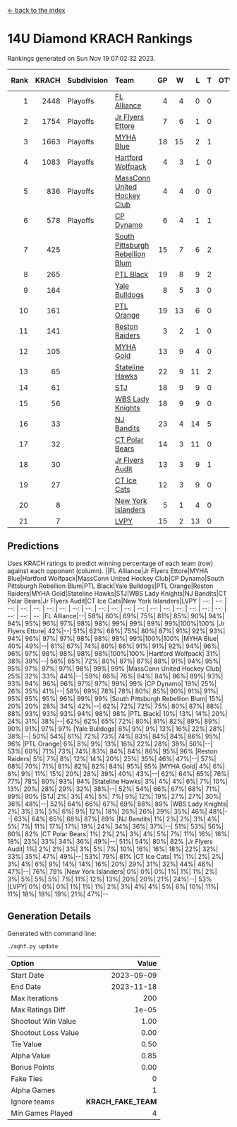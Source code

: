 [<- back to the index](readme.md)
# 14U Diamond KRACH Rankings
Rankings generated on Sun Nov 19 07:02:32 2023.

Rank|KRACH|Subdivision|Team|GP|W|L|T|OTW|OTL|SoS|Exp Wins|Win Diff
---:|---:|:---|:---|---:|---:|---:|---:|---:|---:|---:|---:|---:
1|2448|Playoffs|[FL Alliance](https://gamesheetstats.com/seasons/3663/teams/156905/schedule)|4|4|0|0|0|0|79|4.8|-0.0
2|1754|Playoffs|[Jr Flyers Ettore](https://gamesheetstats.com/seasons/3663/teams/140817/schedule)|7|6|1|0|0|1|377|6.9|0.0
3|1663|Playoffs|[MYHA Blue](https://gamesheetstats.com/seasons/3663/teams/140816/schedule)|18|15|2|1|2|0|335|16.4|0.0
4|1083|Playoffs|[Hartford Wolfpack](https://gamesheetstats.com/seasons/3663/teams/140814/schedule)|4|3|1|0|0|1|486|3.9|0.0
5|836|Playoffs|[MassConn United Hockey Club](https://gamesheetstats.com/seasons/3663/teams/140810/schedule)|4|4|0|0|0|0|26|4.9|0.0
6|578|Playoffs|[CP Dynamo](https://gamesheetstats.com/seasons/3663/teams/140823/schedule)|6|4|1|1|0|0|351|5.4|0.0
7|425||[South Pittsburgh Rebellion Blum](https://gamesheetstats.com/seasons/3663/teams/140812/schedule)|15|7|6|2|0|0|700|8.9|0.0
8|265||[PTL Black](https://gamesheetstats.com/seasons/3663/teams/140815/schedule)|19|8|9|2|0|0|783|9.8|-0.0
9|164||[Yale Bulldogs](https://gamesheetstats.com/seasons/3663/teams/156906/schedule)|8|5|3|0|1|0|128|5.9|0.0
10|161||[PTL Orange](https://gamesheetstats.com/seasons/3663/teams/140821/schedule)|19|13|6|0|1|0|158|13.9|0.0
11|141||[Reston Raiders](https://gamesheetstats.com/seasons/3663/teams/140829/schedule)|3|2|1|0|0|0|125|2.9|0.0
12|105||[MYHA Gold](https://gamesheetstats.com/seasons/3663/teams/140824/schedule)|13|9|4|0|0|1|60|9.9|0.0
13|65||[Stateline Hawks](https://gamesheetstats.com/seasons/3663/teams/140813/schedule)|22|9|11|2|1|1|282|10.9|0.0
14|61||[STJ](https://gamesheetstats.com/seasons/3663/teams/140822/schedule)|18|9|9|0|0|0|165|9.9|0.0
15|56||[WBS Lady Knights](https://gamesheetstats.com/seasons/3663/teams/140825/schedule)|18|9|9|0|0|0|269|9.9|0.0
16|33||[NJ Bandits](https://gamesheetstats.com/seasons/3663/teams/140811/schedule)|23|4|14|5|0|0|408|7.4|0.0
17|32||[CT Polar Bears](https://gamesheetstats.com/seasons/3663/teams/140818/schedule)|14|3|11|0|0|0|488|3.9|0.0
18|30||[Jr Flyers Audit](https://gamesheetstats.com/seasons/3663/teams/140819/schedule)|13|3|9|1|0|0|150|4.4|0.0
19|27||[CT Ice Cats](https://gamesheetstats.com/seasons/3663/teams/140826/schedule)|12|3|9|0|0|1|314|3.9|0.0
20|8||[New York Islanders](https://gamesheetstats.com/seasons/3663/teams/140832/schedule)|5|1|4|0|0|0|40|1.9|0.0
21|7||[LVPY](https://gamesheetstats.com/seasons/3663/teams/140820/schedule)|15|2|13|0|0|0|62|2.9|0.0

## Predictions
Uses KRACH ratings to predict winning percentage of each team (row) against each opponent (column).
||FL Alliance|Jr Flyers Ettore|MYHA Blue|Hartford Wolfpack|MassConn United Hockey Club|CP Dynamo|South Pittsburgh Rebellion Blum|PTL Black|Yale Bulldogs|PTL Orange|Reston Raiders|MYHA Gold|Stateline Hawks|STJ|WBS Lady Knights|NJ Bandits|CT Polar Bears|Jr Flyers Audit|CT Ice Cats|New York Islanders|LVPY
| --: | --: | --: | --: | --: | --: | --: | --: | --: | --: | --: | --: | --: | --: | --: | --: | --: | --: | --: | --: | --: | --: 
|FL Alliance|--| 58%| 60%| 69%| 75%| 81%| 85%| 90%| 94%| 94%| 95%| 96%| 97%| 98%| 98%| 99%| 99%| 99%| 99%|100%|100%
|Jr Flyers Ettore| 42%|--| 51%| 62%| 68%| 75%| 80%| 87%| 91%| 92%| 93%| 94%| 96%| 97%| 97%| 98%| 98%| 98%| 99%|100%|100%
|MYHA Blue| 40%| 49%|--| 61%| 67%| 74%| 80%| 86%| 91%| 91%| 92%| 94%| 96%| 96%| 97%| 98%| 98%| 98%| 98%|100%|100%
|Hartford Wolfpack| 31%| 38%| 39%|--| 56%| 65%| 72%| 80%| 87%| 87%| 88%| 91%| 94%| 95%| 95%| 97%| 97%| 97%| 98%| 99%| 99%
|MassConn United Hockey Club| 25%| 32%| 33%| 44%|--| 59%| 66%| 76%| 84%| 84%| 86%| 89%| 93%| 93%| 94%| 96%| 96%| 97%| 97%| 99%| 99%
|CP Dynamo| 19%| 25%| 26%| 35%| 41%|--| 58%| 69%| 78%| 78%| 80%| 85%| 90%| 91%| 91%| 95%| 95%| 95%| 96%| 99%| 99%
|South Pittsburgh Rebellion Blum| 15%| 20%| 20%| 28%| 34%| 42%|--| 62%| 72%| 72%| 75%| 80%| 87%| 88%| 88%| 93%| 93%| 93%| 94%| 98%| 98%
|PTL Black| 10%| 13%| 14%| 20%| 24%| 31%| 38%|--| 62%| 62%| 65%| 72%| 80%| 81%| 82%| 89%| 89%| 90%| 91%| 97%| 97%
|Yale Bulldogs|  6%|  9%|  9%| 13%| 16%| 22%| 28%| 38%|--| 50%| 54%| 61%| 72%| 73%| 74%| 83%| 84%| 84%| 86%| 95%| 96%
|PTL Orange|  6%|  8%|  9%| 13%| 16%| 22%| 28%| 38%| 50%|--| 53%| 60%| 71%| 73%| 74%| 83%| 84%| 84%| 86%| 95%| 96%
|Reston Raiders|  5%|  7%|  8%| 12%| 14%| 20%| 25%| 35%| 46%| 47%|--| 57%| 68%| 70%| 71%| 81%| 82%| 82%| 84%| 95%| 95%
|MYHA Gold|  4%|  6%|  6%|  9%| 11%| 15%| 20%| 28%| 39%| 40%| 43%|--| 62%| 64%| 65%| 76%| 77%| 78%| 80%| 93%| 94%
|Stateline Hawks|  3%|  4%|  4%|  6%|  7%| 10%| 13%| 20%| 28%| 29%| 32%| 38%|--| 52%| 54%| 66%| 67%| 68%| 71%| 89%| 90%
|STJ|  2%|  3%|  4%|  5%|  7%|  9%| 12%| 19%| 27%| 27%| 30%| 36%| 48%|--| 52%| 64%| 66%| 67%| 69%| 88%| 89%
|WBS Lady Knights|  2%|  3%|  3%|  5%|  6%|  9%| 12%| 18%| 26%| 26%| 29%| 35%| 46%| 48%|--| 63%| 64%| 65%| 68%| 87%| 89%
|NJ Bandits|  1%|  2%|  2%|  3%|  4%|  5%|  7%| 11%| 17%| 17%| 19%| 24%| 34%| 36%| 37%|--| 51%| 53%| 56%| 80%| 82%
|CT Polar Bears|  1%|  2%|  2%|  3%|  4%|  5%|  7%| 11%| 16%| 16%| 18%| 23%| 33%| 34%| 36%| 49%|--| 51%| 54%| 80%| 82%
|Jr Flyers Audit|  1%|  2%|  2%|  3%|  3%|  5%|  7%| 10%| 16%| 16%| 18%| 22%| 32%| 33%| 35%| 47%| 49%|--| 53%| 79%| 81%
|CT Ice Cats|  1%|  1%|  2%|  2%|  3%|  4%|  6%|  9%| 14%| 14%| 16%| 20%| 29%| 31%| 32%| 44%| 46%| 47%|--| 76%| 79%
|New York Islanders|  0%|  0%|  0%|  1%|  1%|  1%|  2%|  3%|  5%|  5%|  5%|  7%| 11%| 12%| 13%| 20%| 20%| 21%| 24%|--| 53%
|LVPY|  0%|  0%|  0%|  1%|  1%|  1%|  2%|  3%|  4%|  4%|  5%|  6%| 10%| 11%| 11%| 18%| 18%| 19%| 21%| 47%|--

## Generation Details

Generated with command line:
```
./aghf.py update
```

| Option | Value |
| :----- | ----: |
| Start Date | 2023-09-09 |
| End Date | 2023-11-18 |
| Max Iterations | 200 |
| Max Ratings Diff | 1e-05 |
| Shootout Win Value | 1.00 |
| Shootout Loss Value | 0.00 |
| Tie Value | 0.50 |
| Alpha Value | 0.85 |
| Bonus Points | 0.00 |
| Fake Ties | 0 |
| Alpha Games | 1 |
| Ignore teams | __KRACH_FAKE_TEAM__ |
| Min Games Played | 4 |

